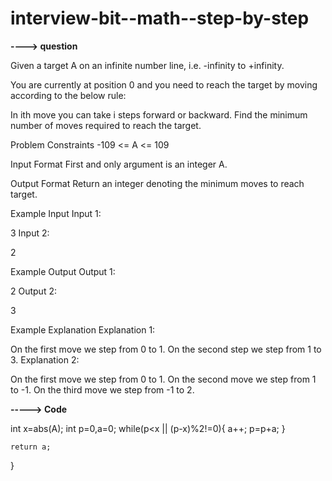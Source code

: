 # interview-bit--math--step-by-step

**----> question**

Given a target A on an infinite number line, i.e. -infinity to +infinity.

You are currently at position 0 and you need to reach the target by moving according to the below rule:

In ith move you can take i steps forward or backward.
Find the minimum number of moves required to reach the target.



Problem Constraints
-109 <= A <= 109



Input Format
First and only argument is an integer A.



Output Format
Return an integer denoting the minimum moves to reach target.



Example Input
Input 1:

 3
Input 2:

 2


Example Output
Output 1:

 2
Output 2:

 3


Example Explanation
Explanation 1:

 On the first move we step from 0 to 1.
 On the second step we step from 1 to 3.
Explanation 2:

 On the first move we step from 0 to 1.
 On the second move we step  from 1 to -1.
 On the third move we step from -1 to 2.
 
 
**-----> Code**
 
  int x=abs(A);
    int p=0,a=0;
    while(p<x || (p-x)%2!=0){
        a++;
        p=p+a;
    }

    return a;
}
